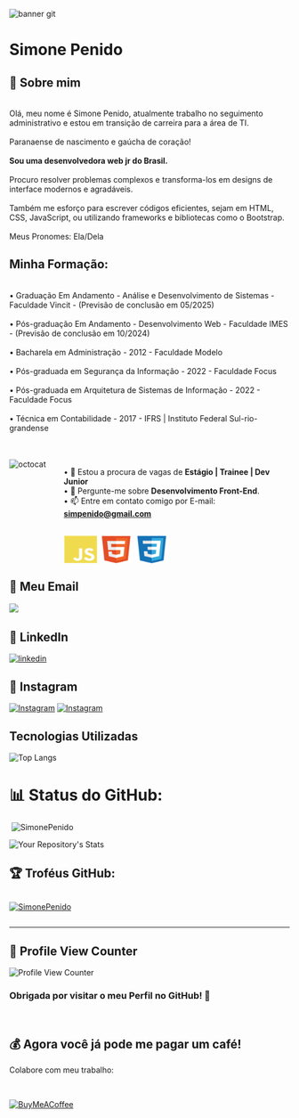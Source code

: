
![banner git](https://github.com/SimonePenido/SimonePenido/assets/112627846/e17e97ab-07f8-41b8-84e9-8da7ceb7e1f9)

# Simone Penido

 ## 🚀 **Sobre mim**

<br/>Olá, meu nome é Simone Penido, atualmente trabalho no seguimento administrativo e estou em transição de carreira para a área de TI.<br />
<br>Paranaense de nascimento e gaúcha de coração!<br />
<br/>**Sou uma desenvolvedora web jr do Brasil.**</br>
<br />Procuro resolver problemas complexos e transforma-los em designs de interface modernos e agradáveis.<br/>
<br />Também me esforço para escrever códigos eficientes, sejam em HTML, CSS, JavaScript, ou utilizando frameworks e bibliotecas como o Bootstrap.<br/>
<br>Meus Pronomes: Ela/Dela </br>

## **Minha Formação:**

<br/>•  Graduação Em Andamento - Análise e Desenvolvimento de Sistemas - Faculdade Vincit - (Previsão de conclusão em 05/2025)<br/>
<br/>•  Pós-graduação Em Andamento - Desenvolvimento Web - Faculdade IMES - (Previsão de conclusão em 10/2024) <br/>
<br/>•  Bacharela em Administração - 2012 - Faculdade Modelo<br/>
<br/>•  Pós-graduada em Segurança da Informação - 2022 - Faculdade Focus<br/>
<br/>•  Pós-graduada em Arquitetura de Sistemas de Informação - 2022 - Faculdade Focus<br/>
<br/>•  Técnica em Contabilidade - 2017 - IFRS | Instituto Federal Sul-rio-grandense<br/>

<br />

<br />

<img align="left" height="150" src="https://user-images.githubusercontent.com/69384657/179312151-fdabe3af-823f-41ab-a6d4-17a72af4e9e8.png" alt="octocat" style="margin-right: 2rem;" />

• 🔭 Estou a procura de vagas de <b>Estágio | Trainee | Dev Junior</b> <br/>
• 💬 Pergunte-me sobre <b>Desenvolvimento Front-End</b>.<br/>
• 📫 Entre em contato comigo por E-mail: <a href="mailto:simpenido@gmail.com"> <b>simpenido@gmail.com</b></a><br/>
</span>

<div style="display: inline_block"><br>
  <img align="center" alt="Simone-Js" height="50" width="60" src="https://raw.githubusercontent.com/devicons/devicon/master/icons/javascript/javascript-plain.svg">
  <img align="center" alt="Simone-HTML" height="50" width="60" src="https://raw.githubusercontent.com/devicons/devicon/master/icons/html5/html5-original.svg">
  <img align="center" alt="Simone-CSS" height="50" width="60" src="https://raw.githubusercontent.com/devicons/devicon/master/icons/css3/css3-original.svg">
   </div>
  
 ## 🔗 **Meu Email**
 <div>
 <a href = "mailto:simpenido@gmail.com"><img src="https://img.shields.io/badge/-Gmail-%23333?style=for-the-badge&logo=gmail&logoColor=white" target="_blank"></a>
 </div>


## 🔗 **LinkedIn**
[![linkedin](https://img.shields.io/badge/linkedin-0A66C2?style=for-the-badge&logo=linkedin&logoColor=white)](https://www.linkedin.com/SimonePenido/)


## 🔗 **Instagram**
[![Instagram](https://img.shields.io/badge/Instagram-000?style=for-the-badge&logo=instagram)](https://www.instagram.com/simoneitads/)
[![Instagram](https://img.shields.io/badge/Instagram-000?style=for-the-badge&logo=instagram)](https://www.instagram.com/admsimone/)


## **Tecnologias Utilizadas**

![Top Langs](https://github-readme-stats-git-masterrstaa-rickstaa.vercel.app/api/top-langs/?username=SimonePenido&layout=compact&bg_color=000&border_color=30A3DC&title_color=E94D5F&text_color=FFF)


# 📊 Status do GitHub:
<p>&nbsp;<img align="center" src="https://github-readme-stats.vercel.app/api?username=SimonePenido&show_icons=true&locale=pt-br" alt="SimonePenido" /></p>


![Your Repository's Stats](https://github-readme-stats.vercel.app/api/top-langs/?username=SimonePenido&theme=red-green)


## 🏆 Troféus GitHub:
<div style="display: flex">
<p> <a href="https://github.com/ryo-ma/github-profile-trophy"><img src="https://github-profile-trophy.vercel.app/?username=SimonePenido" alt="SimonePenido" /></a> </p>
</div>
<hr />

 ## 🔢 Profile View Counter
 ![Profile View Counter](https://komarev.com/ghpvc/?username=SimonePenido&width=150)

### **Obrigada por visitar o meu Perfil no GitHub!** 🙏

<br />

 ## 💰 Agora você já pode me pagar um café! 
 Colabore com meu trabalho:

<br/>
 
  [![BuyMeACoffee](https://img.buymeacoffee.com/button-api/?text=Buymeacoffee&emoji=&slug=codingstella&button_colour=FFDD00&font_colour=000000&font_family=Comic&outline_colour=000000&coffee_colour=ffffff)](https://www.buymeacoffee.com/simoneitads)

